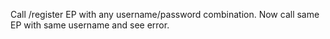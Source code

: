 Call /register EP with any username/password combination. Now call same EP with same username and see error.